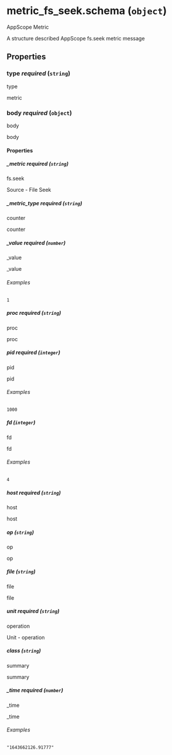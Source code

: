 # metric_fs_seek.schema (`object`)

AppScope Metric

A structure described AppScope fs.seek metric message

## Properties

### type _required_ (`string`)

type

metric

### body _required_ (`object`)

body

body

#### Properties

##### _metric _required_ (`string`)

fs.seek

Source - File Seek

##### _metric_type _required_ (`string`)

counter

counter

##### _value _required_ (`number`)

_value

_value

###### Examples

`1`

##### proc _required_ (`string`)

proc

proc

##### pid _required_ (`integer`)

pid

pid

###### Examples

`1000`

##### fd (`integer`)

fd

fd

###### Examples

`4`

##### host _required_ (`string`)

host

host

##### op (`string`)

op

op

##### file (`string`)

file

file

##### unit _required_ (`string`)

operation

Unit - operation

##### class (`string`)

summary

summary

##### _time _required_ (`number`)

_time

_time

###### Examples

`"1643662126.91777"`

